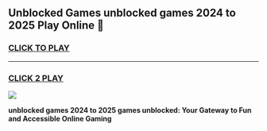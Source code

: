 
## Unblocked Games unblocked games 2024 to 2025 Play Online 👋
<h3>
<a href="https://news.freeplayer.one?title=unblocked_games_2024_to_2025&ref=17F">CLICK TO PLAY</a></h3>
<hr>

<h3>
<a href="https://news.freeplayer.one?title=unblocked_games_2024_to_2025&ref=17F">CLICK 2 PLAY</a>
  
</h3>

<a href="https://news.freeplayer.one?title=unblocked_games_2024_to_2025&ref=17F/"><img src="https://clearcache.store/games.png"></a>


**unblocked games 2024 to 2025 games unblocked: Your Gateway to Fun and Accessible Online Gaming**
